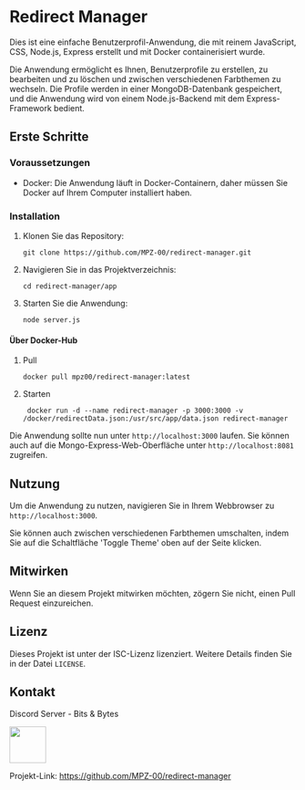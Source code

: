 # Redirect Manager

Dies ist eine einfache Benutzerprofil-Anwendung, die mit reinem JavaScript, CSS, Node.js, Express erstellt und mit Docker containerisiert wurde. 

Die Anwendung ermöglicht es Ihnen, Benutzerprofile zu erstellen, zu bearbeiten und zu löschen und zwischen verschiedenen Farbthemen zu wechseln. Die Profile werden in einer MongoDB-Datenbank gespeichert, und die Anwendung wird von einem Node.js-Backend mit dem Express-Framework bedient.

## Erste Schritte

### Voraussetzungen

- Docker: Die Anwendung läuft in Docker-Containern, daher müssen Sie Docker auf Ihrem Computer installiert haben.

### Installation

1. Klonen Sie das Repository:

    ```
    git clone https://github.com/MPZ-00/redirect-manager.git
    ```

2. Navigieren Sie in das Projektverzeichnis:

    ```
    cd redirect-manager/app
    ```

3. Starten Sie die Anwendung:

    ```
    node server.js
    ```

#### Über Docker-Hub

1. Pull
   ```
   docker pull mpz00/redirect-manager:latest
   ```
   
2. Starten
   ```
    docker run -d --name redirect-manager -p 3000:3000 -v /docker/redirectData.json:/usr/src/app/data.json redirect-manager
    ```

Die Anwendung sollte nun unter `http://localhost:3000` laufen. Sie können auch auf die Mongo-Express-Web-Oberfläche unter `http://localhost:8081` zugreifen.

## Nutzung

Um die Anwendung zu nutzen, navigieren Sie in Ihrem Webbrowser zu `http://localhost:3000`.

Sie können auch zwischen verschiedenen Farbthemen umschalten, indem Sie auf die Schaltfläche 'Toggle Theme' oben auf der Seite klicken.

## Mitwirken

Wenn Sie an diesem Projekt mitwirken möchten, zögern Sie nicht, einen Pull Request einzureichen. 

## Lizenz

Dieses Projekt ist unter der ISC-Lizenz lizenziert. Weitere Details finden Sie in der Datei `LICENSE`.

## Kontakt

Discord Server - Bits & Bytes <p align="left"> <a href="https://discord.com/invite/DXWuZUBW2C" target="_blank" rel="noreferrer"><img src="https://raw.githubusercontent.com/danielcranney/readme-generator/main/public/icons/socials/discord.svg" width="64" height="64" /></a></p>

Projekt-Link: https://github.com/MPZ-00/redirect-manager
